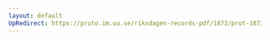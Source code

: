 ```yaml
---
layout: default
UpRedirect: https://pruto.im.uu.se/riksdagen-records-pdf/1873/prot-1873--ak--312/prot-1873--ak--312_029.pdf
---
```

